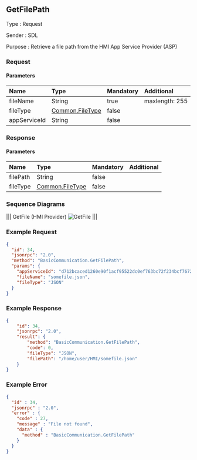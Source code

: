 ## GetFilePath

Type
: Request

Sender
: SDL

Purpose
: Retrieve a file path from the HMI App Service Provider (ASP)

### Request

#### Parameters

|Name|Type|Mandatory|Additional|
|:---|:---|:--------|:---------|
|fileName|String|true|maxlength: 255|
|fileType|[Common.FileType](../../common/enums/#filetype)|false||
|appServiceId|String|false||


### Response

#### Parameters

|Name|Type|Mandatory|Additional|
|:---|:---|:--------|:---------|
|filePath|String|false||
|fileType|[Common.FileType](../../common/enums/#filetype)|false||

### Sequence Diagrams
|||
GetFile (HMI Provider)
![GetFile](./assets/GetFile.png)
|||

### Example Request

```json
{
  "id": 34,
  "jsonrpc": "2.0",
  "method": "BasicCommunication.GetFilePath",
  "params": {
    "appServiceId": "d712bcaced1260e90f1acf95522dc0ef763bc72f234bcf7672cd7e23801cf150",
    "fileName": "somefile.json",
    "fileType": "JSON"
  }
}
```

### Example Response

```json
{
	"id": 34,
	"jsonrpc": "2.0",
	"result": {
		"method": "BasicCommunication.GetFilePath",
		"code": 0,
		"fileType": "JSON",
		"filePath": "/home/user/HMI/somefile.json"
	}
}
```

### Example Error

```json
{
  "id" : 34,
  "jsonrpc" : "2.0",
  "error" : {
    "code" : 27,
    "message" : "File not found",
    "data" : {
      "method" : "BasicCommunication.GetFilePath"
    }
  }
}
```
